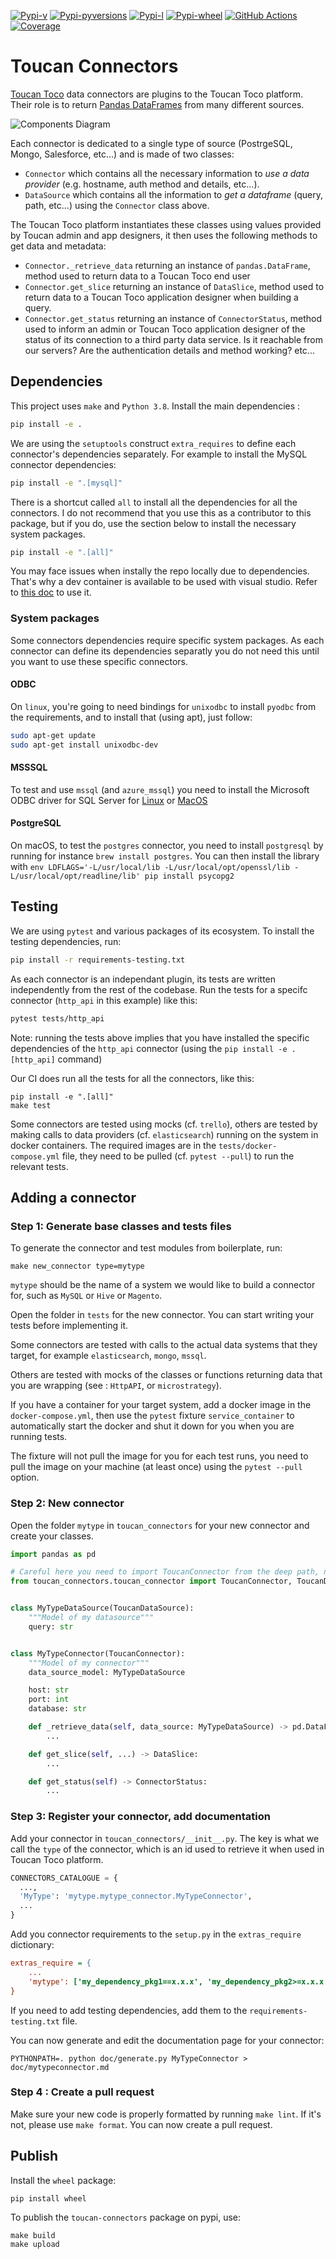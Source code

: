 [![Pypi-v](https://img.shields.io/pypi/v/toucan-connectors.svg)](https://pypi.python.org/pypi/toucan-connectors)
[![Pypi-pyversions](https://img.shields.io/pypi/pyversions/toucan-connectors.svg)](https://pypi.python.org/pypi/toucan-connectors)
[![Pypi-l](https://img.shields.io/pypi/l/toucan-connectors.svg)](https://pypi.python.org/pypi/toucan-connectors)
[![Pypi-wheel](https://img.shields.io/pypi/wheel/toucan-connectors.svg)](https://pypi.python.org/pypi/toucan-connectors)
[![GitHub Actions](https://github.com/ToucanToco/toucan-connectors/workflows/CI/badge.svg)](https://github.com/ToucanToco/toucan-connectors/actions?query=workflow%3ACI)
[![Coverage](https://sonarcloud.io/api/project_badges/measure?project=ToucanToco_toucan-connectors&metric=coverage)](https://sonarcloud.io/dashboard?id=ToucanToco_toucan-connectors)

# Toucan Connectors
[Toucan Toco](https://toucantoco.com/fr/) data connectors are plugins to the Toucan Toco platform. Their role is to return [Pandas DataFrames](https://pandas.pydata.org/pandas-docs/stable/reference/api/pandas.DataFrame.html) from many different sources.

![Components Diagram](doc/ComponentsDiagram.jpeg)

Each connector is dedicated to a single type of source (PostrgeSQL, Mongo, Salesforce, etc...) and is made of two classes:

- `Connector` which contains all the necessary information to *use a data provider* (e.g. hostname,  auth method and details, etc...).
- `DataSource` which contains all the information to *get a dataframe* (query, path, etc...) using the `Connector` class above.

The Toucan Toco platform instantiates these classes using values provided by Toucan admin and app designers, it then uses the following methods to get data and metadata: 

- `Connector._retrieve_data` returning an instance of `pandas.DataFrame`, method used to return data to a Toucan Toco end user
- `Connector.get_slice` returning an instance of `DataSlice`, method used to return data to a Toucan Toco application designer when building a query.
- `Connector.get_status` returning an instance of `ConnectorStatus`, method used to inform an admin or Toucan Toco application designer of the status of its connection to a third party data service. Is it reachable from our servers? Are the authentication details and method working? etc...


## Dependencies

This project uses `make` and `Python 3.8`. Install the main dependencies : 

```bash
pip install -e .
```

We are using the `setuptools` construct `extra_requires` to define each connector's dependencies separately. For example to install the MySQL connector dependencies: 

```bash
pip install -e ".[mysql]"
```

There is a shortcut called `all` to install all the dependencies for all the connectors. I do not recommend that you use this as a contributor to this package, but if you do, use the section below to install the necessary system packages.

```bash
pip install -e ".[all]"
```

You may face issues when instally the repo locally due to dependencies.
That's why a dev container is available to be used with visual studio.
Refer to [this doc](https://code.visualstudio.com/docs/remote/containers) to use it.


### System packages

Some connectors dependencies require specific system packages. As each connector can define its dependencies separatly you do not need this until you want to use these specific connectors.

#### ODBC

On `linux`, you're going to need bindings for `unixodbc` to install `pyodbc` from the requirements, and to install that (using apt), just follow:

```bash
sudo apt-get update
sudo apt-get install unixodbc-dev
```

#### MSSSQL

To test and use `mssql` (and `azure_mssql`) you need to install the Microsoft ODBC driver for SQL Server for
[Linux](https://docs.microsoft.com/en-us/sql/connect/odbc/linux-mac/installing-the-microsoft-odbc-driver-for-sql-server?view=sql-server-ver15)
or [MacOS](https://docs.microsoft.com/en-us/sql/connect/odbc/linux-mac/install-microsoft-odbc-driver-sql-server-macos?view=sql-server-ver15)

#### PostgreSQL 

On macOS, to test the `postgres` connector, you need to install `postgresql` by running for instance `brew install postgres`.
You can then install the library with `env LDFLAGS='-L/usr/local/lib -L/usr/local/opt/openssl/lib -L/usr/local/opt/readline/lib' pip install psycopg2`

## Testing

We are using `pytest` and various packages of its ecosystem.
To install the testing dependencies, run:

```bash
pip install -r requirements-testing.txt
```

As each connector is an independant plugin, its tests are written independently from the rest of the codebase.
Run the tests for a specifc connector (`http_api` in this example) like this:

```bash
pytest tests/http_api
```

Note: running the tests above implies that you have installed the specific dependencies of the `http_api` connector (using the `pip install -e .[http_api]` command)

Our CI does run all the tests for all the connectors, like this: 

```
pip install -e ".[all]"
make test
```

Some connectors are tested using mocks (cf. `trello`), others are tested by making calls to data providers (cf. `elasticsearch`) running on the system in docker containers. The required images are in the `tests/docker-compose.yml` file, they need to be pulled (cf. `pytest --pull`) to run the relevant tests.

## Adding a connector

### Step 1: Generate base classes and tests files 

To generate the connector and test modules from boilerplate, run:

```
make new_connector type=mytype
```

`mytype` should be the name of a system we would like to build a connector for,
such as `MySQL` or `Hive` or `Magento`.

Open the folder in `tests` for the new connector. You can start writing your tests before implementing it.

Some connectors are tested with calls to the actual data systems that they target,
for example `elasticsearch`, `mongo`, `mssql`. 

Others are tested with mocks of the
classes or functions returning data that you are wrapping (see : `HttpAPI`, or
`microstrategy`).

If you have a container for your target system, add a docker image in
the `docker-compose.yml`, then use the `pytest` fixture `service_container` to automatically
start the docker and shut it down for you when you are running tests.

The fixture will not pull the image for you for each test runs, you need to pull the image on your machine (at least once) using the `pytest --pull` option.

### Step 2: New connector

Open the folder `mytype` in `toucan_connectors` for your new connector and create your classes.

```python
import pandas as pd

# Careful here you need to import ToucanConnector from the deep path, not the __init__ path.
from toucan_connectors.toucan_connector import ToucanConnector, ToucanDataSource


class MyTypeDataSource(ToucanDataSource):
    """Model of my datasource"""
    query: str


class MyTypeConnector(ToucanConnector):
    """Model of my connector"""
    data_source_model: MyTypeDataSource

    host: str
    port: int
    database: str

    def _retrieve_data(self, data_source: MyTypeDataSource) -> pd.DataFrame:
        ...

    def get_slice(self, ...) -> DataSlice:
        ...

    def get_status(self) -> ConnectorStatus:
        ...
```

### Step 3: Register your connector, add documentation

Add your connector in `toucan_connectors/__init__.py`.
The key is what we call the `type` of the connector, which
is an id used to retrieve it when used in Toucan Toco platform.

```python
CONNECTORS_CATALOGUE = {
  ...,
  'MyType': 'mytype.mytype_connector.MyTypeConnector',
  ...
}
```

Add you connector requirements to the `setup.py` in the `extras_require` dictionary:

```ini
extras_require = {
    ...
    'mytype': ['my_dependency_pkg1==x.x.x', 'my_dependency_pkg2>=x.x.x']
}
```

If you need to add testing dependencies, add them to the `requirements-testing.txt` file.

You can now generate and edit the documentation page for your connector:

```shell
PYTHONPATH=. python doc/generate.py MyTypeConnector > doc/mytypeconnector.md
```

### Step 4 : Create a pull request

Make sure your new code is properly formatted by running `make lint`. If it's not, please use `make format`. You can now create a pull request.

## Publish

Install the `wheel` package:

```shell
pip install wheel
```

To publish the `toucan-connectors` package on pypi, use:

```shell
make build
make upload
```
